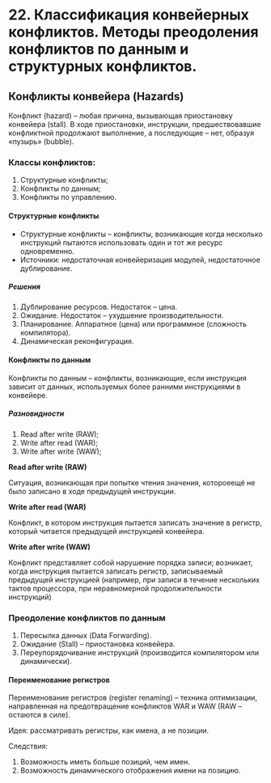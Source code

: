 # 22. Классификация конвейерных конфликтов. Методы преодоления конфликтов по данным и структурных конфликтов.

## Конфликты конвейера (Hazards) 

Конфликт (hazard) – любая причина, вызывающая приостановку конвейера (stall). В ходе приостановки, инструкции, предшествовавшие конфликтной продолжают выполнение, а последующие – нет, образуя «пузырь» (bubble).

### Классы конфликтов:

1. Структурные конфликты;
2. Конфликты по данным;
3. Конфликты по управлению.

#### Структурные конфликты

* Структурные конфликты – конфликты, возникающие когда несколько инструкций пытаются использовать один и тот же ресурс одновременно.
* Источники: недостаточная конвейеризация модулей, недостаточное дублирование.

##### Решения

1. Дублирование ресурсов. Недостаток – цена.
2. Ожидание. Недостаток – ухудшение производительности.
3. Планирование. Аппаратное (цена) или программное (сложность компилятора).
4. Динамическая реконфигурация.

#### Конфликты по данным

Конфликты по данным – конфликты, возникающие, если инструкция зависит от данных, используемых более ранними инструкциями в конвейере.

##### Разновидности

1. Read after write (RAW);
2. Write after read (WAR);
3. Write after write (WAW);

**Read after write (RAW)**

Ситуация, возникающая при попытке чтения значения, котороеещё не было записано в ходе предыдущей инструкции.

**Write after read (WAR)**  

Конфликт, в котором инструкция пытается записать значение в регистр, который читается предыдущей инструкцией конвейера.

**Write after write (WAW)**

Конфликт представляет собой нарушение порядка записи; возникает, когда инструкция пытается записать регистр, записываемый предыдущей инструкцией (например, при записи в течение нескольких тактов процессора, при неравномерной продолжительности инструкций)


### Преодоление конфликтов по данным

1. Пересылка данных (Data Forwarding).
2. Ожидание (Stall) – приостановка конвейера.
3. Переупорядочивание инструкций (производится компилятором или динамически).

#### Переименование регистров    

Переименование регистров (register renaming) – техника оптимизации, направленная на предотвращение конфликтов WAR и WAW (RAW – остаются в силе).

Идея: рассматривать регистры, как имена, а не позиции.

Следствия:

1. Возможность иметь больше позиций, чем имен.
2. Возможность динамического отображения имени на позицию.

